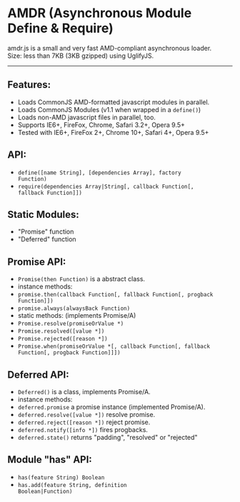 # AMDR (Asynchronous Module Define & Require)

amdr.js is a small and very fast AMD-compliant asynchronous loader.<br>
Size: less than 7KB (3KB gzipped) using UglifyJS.

----------------------------------------

## Features:

* Loads CommonJS AMD-formatted javascript modules in parallel.
* Loads CommonJS Modules (v1.1 when wrapped in a `define()`)
* Loads non-AMD javascript files in parallel, too.
* Supports IE6+, FireFox, Chrome, Safari 3.2+, Opera 9.5+
* Tested with IE6+, FireFox 2+, Chrome 10+, Safari 4+, Opera 9.5+

## API:

* <code>define([name String], [dependencies Array], factory Function)</code>
* <code>require(dependencies Array|String[, callback Function[, fallback Function]])</code>

## Static Modules:
* "Promise" function
* "Deferred" function

## Promise API:
* <code>Promise(then Function)</code> is a abstract class.
* instance methods:
* <code>promise.then(callback Function[, fallback Function[, progback Function]])</code>
* <code>promise.always(alwaysBack Function)</code>
* static methods: (implements Promise/A)
* <code>Promise.resolve(promiseOrValue *)</code>
* <code>Promise.resolved([value *])</code>
* <code>Promise.rejected([reason *])</code>
* <code>Promise.when(promiseOrValue *[, callback Function[, fallback Function[, progback Function]]])</code>

## Deferred API:
* <code>Deferred()</code> is a class, implements Promise/A.
* instance methods:
* <code>deferred.promise</code> a promise instance (implemented Promise/A).
* <code>deferred.resolve([value *])</code> resolve promise.
* <code>deferred.reject([reason *])</code> reject promise.
* <code>deferred.notify([info *])</code> fires progbacks.
* <code>deferred.state()</code> returns "padding", "resolved" or "rejected"

## Module "has" API:
* <code>has(feature String) Boolean</code>
* <code>has.add(feature String, definition Boolean|Function)</code>
